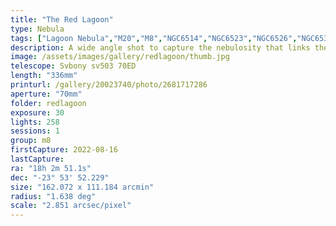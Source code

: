 ```yaml
---
title: "The Red Lagoon"
type: Nebula
tags: ["Lagoon Nebula","M20","M8","NGC6514","NGC6523","NGC6526","NGC6530","The star 4 Sgr","The star 5 Sgr","The star 7 Sgr","The star 9 Sgr","Trifid Nebula"]
description: A wide angle shot to capture the nebulosity that links the Lagoon Nebula with its nearby companion the Trifid Nebula.
image: /assets/images/gallery/redlagoon/thumb.jpg
telescope: Svbony sv503 70ED
length: "336mm"
printurl: /gallery/20023740/photo/2681717286
aperture: "70mm"
folder: redlagoon
exposure: 30
lights: 258
sessions: 1
group: m8
firstCapture: 2022-08-16
lastCapture:
ra: "18h 2m 51.1s"
dec: "-23° 53' 52.229"
size: "162.072 x 111.184 arcmin"
radius: "1.638 deg"
scale: "2.851 arcsec/pixel"
---
```

